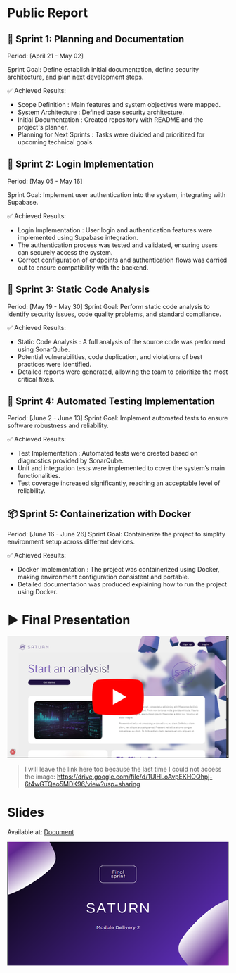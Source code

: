 # Public Report

## 🏁 Sprint 1: Planning and Documentation

Period: [April 21 - May 02]

Sprint Goal: Define establish initial documentation, define security architecture, and plan next development steps.

✅ Achieved Results:
- Scope Definition : Main features and system objectives were mapped.
- System Architecture : Defined base security architecture.
- Initial Documentation : Created repository with README and the project's planner.
- Planning for Next Sprints : Tasks were divided and prioritized for upcoming technical goals.

## 🔐 Sprint 2: Login Implementation

Period: [May 05 - May 16]

Sprint Goal: Implement user authentication into the system, integrating with Supabase.

✅ Achieved Results:
- Login Implementation : User login and authentication features were implemented using Supabase integration.
- The authentication process was tested and validated, ensuring users can securely access the system.
- Correct configuration of endpoints and authentication flows was carried out to ensure compatibility with the backend.

## 🧪 Sprint 3: Static Code Analysis

Period: [May 19 - May 30]
Sprint Goal: Perform static code analysis to identify security issues, code quality problems, and standard compliance.

✅ Achieved Results:
- Static Code Analysis : A full analysis of the source code was performed using SonarQube.
- Potential vulnerabilities, code duplication, and violations of best practices were identified.
- Detailed reports were generated, allowing the team to prioritize the most critical fixes.

## 🧩 Sprint 4: Automated Testing Implementation

Period: [June 2 - June 13]
Sprint Goal: Implement automated tests to ensure software robustness and reliability.

✅ Achieved Results:
- Test Implementation : Automated tests were created based on diagnostics provided by SonarQube.
- Unit and integration tests were implemented to cover the system’s main functionalities.
- Test coverage increased significantly, reaching an acceptable level of reliability.

## 📦 Sprint 5: Containerization with Docker

Period: [June 16 - June 26]
Sprint Goal: Containerize the project to simplify environment setup across different devices.

✅ Achieved Results:
- Docker Implementation : The project was containerized using Docker, making environment configuration consistent and portable.
- Detailed documentation was produced explaining how to run the project using Docker.


# ▶️ Final Presentation

<a href="https://drive.google.com/file/d/1UlHLoAvpEKHOQhpj-6t4wGTQao5MDK96/view?usp=sharing"><img src="./assets/video.png"></a>

> I will leave the link here too because the last time I could not access the image: https://drive.google.com/file/d/1UlHLoAvpEKHOQhpj-6t4wGTQao5MDK96/view?usp=sharing


# Slides

Available at: [Document](../business/module2.pdf)

<a href="./module2.pdf"><img src="./assets/final_module2.png"></img></a>

